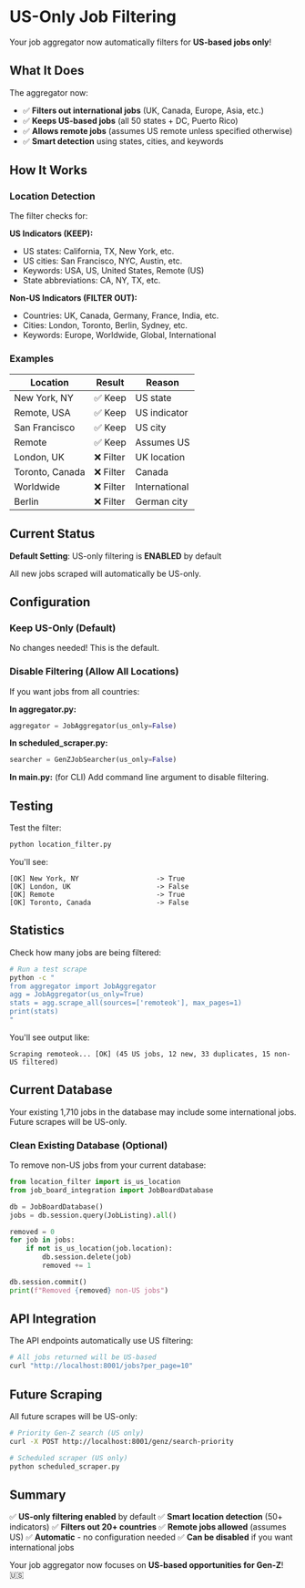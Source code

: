 # US-Only Job Filtering

Your job aggregator now automatically filters for **US-based jobs only**!

## What It Does

The aggregator now:
- ✅ **Filters out international jobs** (UK, Canada, Europe, Asia, etc.)
- ✅ **Keeps US-based jobs** (all 50 states + DC, Puerto Rico)
- ✅ **Allows remote jobs** (assumes US remote unless specified otherwise)
- ✅ **Smart detection** using states, cities, and keywords

## How It Works

### Location Detection

The filter checks for:

**US Indicators (KEEP):**
- US states: California, TX, New York, etc.
- US cities: San Francisco, NYC, Austin, etc.
- Keywords: USA, US, United States, Remote (US)
- State abbreviations: CA, NY, TX, etc.

**Non-US Indicators (FILTER OUT):**
- Countries: UK, Canada, Germany, France, India, etc.
- Cities: London, Toronto, Berlin, Sydney, etc.
- Keywords: Europe, Worldwide, Global, International

### Examples

| Location | Result | Reason |
|----------|--------|--------|
| New York, NY | ✅ Keep | US state |
| Remote, USA | ✅ Keep | US indicator |
| San Francisco | ✅ Keep | US city |
| Remote | ✅ Keep | Assumes US |
| London, UK | ❌ Filter | UK location |
| Toronto, Canada | ❌ Filter | Canada |
| Worldwide | ❌ Filter | International |
| Berlin | ❌ Filter | German city |

## Current Status

**Default Setting**: US-only filtering is **ENABLED** by default

All new jobs scraped will automatically be US-only.

## Configuration

### Keep US-Only (Default)
No changes needed! This is the default.

### Disable Filtering (Allow All Locations)

If you want jobs from all countries:

**In aggregator.py:**
```python
aggregator = JobAggregator(us_only=False)
```

**In scheduled_scraper.py:**
```python
searcher = GenZJobSearcher(us_only=False)
```

**In main.py:** (for CLI)
Add command line argument to disable filtering.

## Testing

Test the filter:
```bash
python location_filter.py
```

You'll see:
```
[OK] New York, NY                   -> True
[OK] London, UK                     -> False
[OK] Remote                         -> True
[OK] Toronto, Canada                -> False
```

## Statistics

Check how many jobs are being filtered:

```bash
# Run a test scrape
python -c "
from aggregator import JobAggregator
agg = JobAggregator(us_only=True)
stats = agg.scrape_all(sources=['remoteok'], max_pages=1)
print(stats)
"
```

You'll see output like:
```
Scraping remoteok... [OK] (45 US jobs, 12 new, 33 duplicates, 15 non-US filtered)
```

## Current Database

Your existing 1,710 jobs in the database may include some international jobs. Future scrapes will be US-only.

### Clean Existing Database (Optional)

To remove non-US jobs from your current database:

```python
from location_filter import is_us_location
from job_board_integration import JobBoardDatabase

db = JobBoardDatabase()
jobs = db.session.query(JobListing).all()

removed = 0
for job in jobs:
    if not is_us_location(job.location):
        db.session.delete(job)
        removed += 1

db.session.commit()
print(f"Removed {removed} non-US jobs")
```

## API Integration

The API endpoints automatically use US filtering:

```bash
# All jobs returned will be US-based
curl "http://localhost:8001/jobs?per_page=10"
```

## Future Scraping

All future scrapes will be US-only:

```bash
# Priority Gen-Z search (US only)
curl -X POST http://localhost:8001/genz/search-priority

# Scheduled scraper (US only)
python scheduled_scraper.py
```

## Summary

✅ **US-only filtering enabled** by default
✅ **Smart location detection** (50+ indicators)
✅ **Filters out 20+ countries**
✅ **Remote jobs allowed** (assumes US)
✅ **Automatic** - no configuration needed
✅ **Can be disabled** if you want international jobs

Your job aggregator now focuses on **US-based opportunities for Gen-Z**! 🇺🇸
